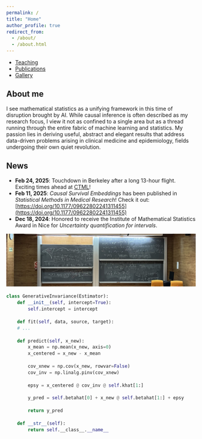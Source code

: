 ```yaml
---
permalink: /
title: "Home"
author_profile: true
redirect_from: 
  - /about/
  - /about.html
---
```


- [Teaching](/teaching/)
- [Publications](/publications/)
- [Gallery](/gallery/)

## About me
I see mathematical statistics as a unifying framework in this time of disruption brought by AI. While causal inference is often described as my research focus, I view it not as confined to a single area but as a thread running through the entire fabric of machine learning and statistics. My passion lies in deriving useful, abstract and elegant results that address data-driven problems arising in clinical medicine and epidemiology, fields undergoing their own quiet revolution. 

## News
- **Feb 24, 2025**: Touchdown in Berkeley after a long 13-hour flight. Exciting times ahead at [CTML](https://ctml.berkeley.edu)!
- **Feb 11, 2025**: *Causal Survival Embeddings* has been published in *Statistical Methods in Medical Research*! Check it out: [https://doi.org/10.1177/09622802241311455](https://doi.org/10.1177/09622802241311455)
- **Dec 18, 2024**: Honored to receive the Institute of Mathematical Statistics Award in Nice for *Uncertainty quantification for intervals*. 


![My Image](/images/pizarra.png)

```python
class GenerativeInvariance(Estimator):
    def __init__(self, intercept=True):
        self.intercept = intercept

    def fit(self, data, source, target):
    # ...

    def predict(self, x_new):
        x_mean = np.mean(x_new, axis=0)
        x_centered = x_new - x_mean

        cov_xnew = np.cov(x_new, rowvar=False)
        cov_inv = np.linalg.pinv(cov_xnew)
     
        epsy = x_centered @ cov_inv @ self.khat[1:]

        y_pred = self.betahat[0] + x_new @ self.betahat[1:] + epsy

        return y_pred

    def __str__(self):
        return self.__class__.__name__
```


